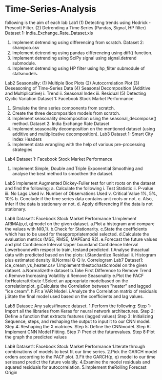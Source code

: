# Time-Series-Analysis
following is the aim of each lab
Lab1 
(1) Detecting trends using Hodrick -Prescott Filter.
(2) Detrending a Time Series (Pandas, Signal, HP filter)
Dataset 1: India_Exchange_Rate_Dataset.xls
1. Implement detrending using differencing from scratch.
Dataset 2: shampoo.csv
1. Implement detrending using pandas differencing using diff() function.
2. Implement detrending using SciPy signal using signal.detrend submodule.
3. Implement detrending using HP filter using hp_filter submodule of statsmodels.

Lab2
Seasonality:
(1) Multiple Box Plots
(2) Autocorrelation Plot
(3) Deseasoning of Time-Series Data
(4) Seasonal Decomposition (Additive and Multiplicative)
i. Trend
ii. Seasonal Index
iii. Residual
(5) Detecting Cyclic Variation
Dataset 1: Facebook Stock Market Performance
1. Simulate the time series components from scratch.
2. Create the three decomposition models from scratch.
3. Implement seasonality decomposition using the seasonal_decompose() method.
Dataset 2: India Exchange Rate Dataset
1. Implement seasonality decomposition on the mentioned dataset (using additive and multiplicative decomposition).
Lab3
Dataset 1: Smart City Index Headers
1. Implement data wrangling with the help of various pre-processing strategies

Lab4
Dataset 1: Facebook Stock Market Performance
1. Implement Simple, Double and Triple Exponential Smoothing and analyse the best method to smoothen the dataset.

Lab5
Implement Augmented Dickey-Fuller test for unit roots on the dataset and find the following:
a. Calculate the following
i. Test Statistic
ii. P-value
iii. No Lags Used
iv. Number of Observations Used
v. Critical Value 1%, 5%, 10%
b. Conclude if the time series data contains unit roots or not.
c. Also, infer if the data is stationary or not.
d. Apply differencing if the data is not stationary.

Lab6
Dataset1: Facebook Stock Market Performance
1.Implement ARIMA(p,d, q)model on the given dataset.
a.Plot a histogram and compare the values with N(0,1).
b.Check for Stationarity.
c.State the coefficients which has to be used for theappropriatemodel selected.
d.Calculate the evaluation metrics (MSE, RMSE, MAPEand R2).
e.Forecast the future values and plot Confidence Interval Upper boundand Confidence Interval Lowerboundwith respect to train, testand predicted.
f.Analyse theactual data with predicted based on the plots:
i.Standardize Residual
ii. Histogram plus estimated density
iii.Normal Q-Q
iv. Correlogram
Lab7
Dataset1: ice_cream_vs_heater.csv
1.Implement thestochasticmodel on the given dataset.
a.Normalizethe dataset
b.Take First Difference to Remove Trend
c.Remove Increasing Volatility
d.Remove Seasonality
e.Plot the PACF forHeaterattribute
f.Select an appropriate modelbased on the correlationplot.
g.Calculate the Correlation between "heater" and lagged "ice cream".
h.Fit a VAR Model.
i.Analyze the Correlation matrix of residuals
j.State the final model used based on the coefficients and lag values.

Lab8
Dataset: Any sales/finance dataset.
1.Perform the following:
Step 1: Import all the libraries from Keras for neural network architectures.
Step 2: Define a function that extracts features (lagged values)
Step 3: Initializing Sequence, steps, and reshaping the output to input it to our CNN model.
Step 4: Reshaping the X matrices.
Step 5: Define the CNNmodel.
Step 6: Implement CNN Model Fitting.
Step 7: Predict the futurevalues.
Step 8:Plot the graph the predicted values

Lab9
Dataset1: Facebook Stock Market Performance
1.Iterate through combinations of models to best fit our time series.
2.Pick the GARCH model orders according to the PACF plot.
3.Fit the GARCH(p, q) model to our time seriesand predict the future volaitily.
4.Examine the model residuals and squared residuals for autocorrelation.
5.Implement theRolling Forecast Origin






